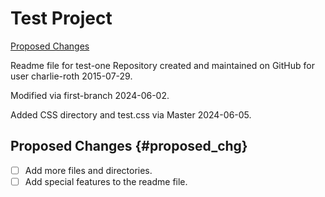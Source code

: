 # Test Project

[Proposed Changes](#proposed_chg)

Readme file for test-one Repository created and maintained on GitHub for user charlie-roth 2015-07-29.

Modified via first-branch 2024-06-02.

Added CSS directory and test.css via Master 2024-06-05.

## Proposed Changes {#proposed_chg}

- [ ] Add more files and directories.
- [ ] Add special features to the readme file.
